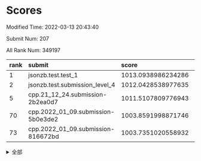 # Scores

Modified Time: 2022-03-13 20:43:40

Submit Num: 207

All Rank Num: 349197

| rank |               submit               |       score        |       sigma        | pk_num |
| :--- | :--------------------------------- | :----------------- | :----------------- | :----- |
| 1    | jsonzb.test.test_1                 | 1013.0938986234286 | 0.799212330174682  | 6746   |
| 2    | jsonzb.test.submission_level_4     | 1012.0428538977635 | 0.7996418871926105 | 6748   |
| 5    | cpp.21_12_24.submission-2b2ea0d7   | 1011.5107809776943 | 0.787693781841853  | 6755   |
| 70   | cpp.2022_01_09.submission-5b0e3de2 | 1003.8591998871746 | 0.722814032746081  | 6748   |
| 73   | cpp.2022_01_09.submission-816672bd | 1003.7351020558932 | 0.7062474802350255 | 6751   |


<details>
<summary>全部</summary>

| rank |                 submit                 |       score        |       sigma        | pk_num |
| :--- | :------------------------------------- | :----------------- | :----------------- | :----- |
| 1    | jsonzb.test.test_1                     | 1013.0938986234286 | 0.799212330174682  | 6746   |
| 2    | jsonzb.test.submission_level_4         | 1012.0428538977635 | 0.7996418871926105 | 6748   |
| 3    | gobigger.level_3.submission_level_3_36 | 1011.6764200377747 | 0.7796756131132052 | 6744   |
| 4    | gobigger.level_3.submission_level_3_34 | 1011.5359964552699 | 0.776128003564219  | 6751   |
| 5    | cpp.21_12_24.submission-2b2ea0d7       | 1011.5107809776943 | 0.787693781841853  | 6755   |
| 6    | gobigger.level_3.submission_level_3_6  | 1011.429439727477  | 0.8120405054900071 | 6751   |
| 7    | gobigger.level_3.submission_level_3_26 | 1011.3448751373064 | 0.7760277839805126 | 6748   |
| 8    | gobigger.level_3.submission_level_3_27 | 1011.0781930233064 | 0.779939748483696  | 6749   |
| 9    | gobigger.level_3.submission_level_3_38 | 1010.8287718519936 | 0.7736938225212329 | 6746   |
| 10   | gobigger.level_3.submission_level_3_9  | 1010.7663483745657 | 0.7905925199209755 | 6749   |
| 11   | gobigger.level_3.submission_level_3_3  | 1010.7495691257457 | 0.7674127166678049 | 6746   |
| 12   | gobigger.level_3.submission_level_3_33 | 1010.7244602216045 | 0.7628029784524787 | 6747   |
| 13   | gobigger.level_3.submission_level_3_11 | 1010.5902689603682 | 0.768775382312463  | 6752   |
| 14   | gobigger.level_3.submission_level_3_19 | 1010.5866108477886 | 0.7608050861158574 | 6751   |
| 15   | gobigger.level_3.submission_level_3_15 | 1010.5857304542114 | 0.7700853722012221 | 6749   |
| 16   | gobigger.level_3.submission_level_3_25 | 1010.4654077978842 | 0.7555546680508713 | 6747   |
| 17   | gobigger.level_3.submission_level_3_48 | 1010.4466394212579 | 0.7806938371812305 | 6746   |
| 18   | gobigger.level_3.submission_level_3_13 | 1010.3461494075513 | 0.7640496300776352 | 6748   |
| 19   | gobigger.level_3.submission_level_3_47 | 1010.3103390662266 | 0.7404616920665327 | 6751   |
| 20   | gobigger.level_3.submission_level_3_16 | 1010.285943644713  | 0.7656575116932357 | 6750   |
| 21   | gobigger.level_3.submission_level_3_29 | 1010.2468315696955 | 0.7496445914960517 | 6749   |
| 22   | gobigger.level_3.submission_level_3_12 | 1010.2462376727741 | 0.7725415146075544 | 6746   |
| 23   | gobigger.level_3.submission_level_3_43 | 1010.237485470705  | 0.7594398098762756 | 6742   |
| 24   | gobigger.level_3.submission_level_3_30 | 1010.1683382577694 | 0.7618738905780283 | 6751   |
| 25   | gobigger.level_3.submission_level_3_28 | 1010.105953100974  | 0.7641961296951756 | 6749   |
| 26   | gobigger.level_3.submission_level_3_18 | 1009.9827986968606 | 0.7452196755211508 | 6747   |
| 27   | gobigger.level_3.submission_level_3_20 | 1009.9727277514311 | 0.7547598176320839 | 6754   |
| 28   | gobigger.level_3.submission_level_3_24 | 1009.966400793293  | 0.7440654639466798 | 6749   |
| 29   | gobigger.level_3.submission_level_3_7  | 1009.9453270991721 | 0.7577317948131832 | 6749   |
| 30   | gobigger.level_3.submission_level_3_41 | 1009.9305066965139 | 0.7527301952991993 | 6744   |
| 31   | gobigger.level_3.submission_level_3_35 | 1009.8685425553974 | 0.7572210197628375 | 6747   |
| 32   | gobigger.level_3.submission_level_3_0  | 1009.7896703033113 | 0.7426629084737605 | 6755   |
| 33   | gobigger.level_3.submission_level_3_22 | 1009.6986924016148 | 0.7472317066295734 | 6747   |
| 34   | gobigger.level_3.submission_level_3_2  | 1009.6885296556823 | 0.7424660122344301 | 6742   |
| 35   | gobigger.level_3.submission_level_3_14 | 1009.6795069475088 | 0.7667254823291719 | 6743   |
| 36   | gobigger.level_3.submission_level_3_40 | 1009.6364853285984 | 0.74813334705359   | 6746   |
| 37   | gobigger.level_3.submission_level_3_46 | 1009.6352473399257 | 0.7336170939671149 | 6750   |
| 38   | gobigger.level_3.submission_level_3_37 | 1009.5901494368624 | 0.7719169319875017 | 6744   |
| 39   | gobigger.level_3.submission_level_3_10 | 1009.5589094733629 | 0.7676325133792492 | 6744   |
| 40   | gobigger.level_3.submission_level_3_8  | 1009.519333997339  | 0.7436200902004876 | 6747   |
| 41   | gobigger.level_3.submission_level_3_32 | 1009.4976828767524 | 0.7551813823628835 | 6750   |
| 42   | gobigger.level_3.submission_level_3_49 | 1009.4888453831613 | 0.7566904670001348 | 6751   |
| 43   | gobigger.level_3.submission_level_3_42 | 1009.4143049858376 | 0.7550358279985085 | 6746   |
| 44   | gobigger.level_3.submission_level_3_4  | 1009.4123043384876 | 0.7575425921775889 | 6752   |
| 45   | gobigger.level_3.submission_level_3_39 | 1009.4064799561584 | 0.7561059503980558 | 6737   |
| 46   | gobigger.level_3.submission_level_3_44 | 1009.208066286249  | 0.7598260198106831 | 6744   |
| 47   | gobigger.level_3.submission_level_3_1  | 1009.1592807824186 | 0.7388556435257401 | 6749   |
| 48   | gobigger.level_3.submission_level_3_45 | 1009.1453817188444 | 0.748557527562294  | 6755   |
| 49   | gobigger.level_3.submission_level_3_5  | 1009.0182169038969 | 0.7399096423686188 | 6743   |
| 50   | gobigger.level_3.submission_level_3_17 | 1008.99429867001   | 0.7336795838228355 | 6746   |
| 51   | gobigger.level_3.submission_level_3_31 | 1008.7660289448421 | 0.7474174117532957 | 6746   |
| 52   | gobigger.level_3.submission_level_3_21 | 1008.6210688450184 | 0.7428854741535111 | 6748   |
| 53   | gobigger.level_3.submission_level_3_23 | 1008.4407537044515 | 0.767834742208027  | 6754   |
| 54   | gobigger.level_1.submission_level_1_49 | 1005.2759591143545 | 0.7359464807870316 | 6748   |
| 55   | gobigger.level_1.submission_level_1_36 | 1004.8204528109225 | 0.7204625430869603 | 6748   |
| 56   | gobigger.level_1.submission_level_1_41 | 1004.762819900432  | 0.7212227009330405 | 6750   |
| 57   | gobigger.level_1.submission_level_1_11 | 1004.6909134902729 | 0.7167818522375832 | 6753   |
| 58   | gobigger.level_1.submission_level_1_44 | 1004.4346187098631 | 0.7270400412633508 | 6749   |
| 59   | gobigger.level_1.submission_level_1_28 | 1004.3836782620042 | 0.7164572978492091 | 6746   |
| 60   | gobigger.level_1.submission_level_1_13 | 1004.178020113966  | 0.7272523151849459 | 6750   |
| 61   | gobigger.level_1.submission_level_1_40 | 1004.1713127006411 | 0.7211639299286977 | 6747   |
| 62   | gobigger.level_1.submission_level_1_39 | 1004.1637250655388 | 0.7250992376305556 | 6745   |
| 63   | gobigger.level_1.submission_level_1_26 | 1004.1079341221052 | 0.7137034412162603 | 6747   |
| 64   | gobigger.level_1.submission_level_1_18 | 1004.0726519796051 | 0.7167857040015531 | 6744   |
| 65   | gobigger.level_1.submission_level_1_16 | 1003.9919225546529 | 0.7223467414246142 | 6745   |
| 66   | gobigger.level_1.submission_level_1_48 | 1003.9218381788883 | 0.7128895999624589 | 6749   |
| 67   | gobigger.level_1.submission_level_1_7  | 1003.9103576140269 | 0.714308968331627  | 6749   |
| 68   | gobigger.level_1.submission_level_1_4  | 1003.8762229609198 | 0.7229506522410316 | 6748   |
| 69   | gobigger.level_1.submission_level_1_34 | 1003.8652137298192 | 0.7233476046825291 | 6747   |
| 70   | cpp.2022_01_09.submission-5b0e3de2     | 1003.8591998871746 | 0.722814032746081  | 6748   |
| 71   | gobigger.level_1.submission_level_1_19 | 1003.8320095888178 | 0.7148583021330517 | 6748   |
| 72   | gobigger.level_1.submission_level_1_31 | 1003.7359938656323 | 0.7188496583056039 | 6748   |
| 73   | cpp.2022_01_09.submission-816672bd     | 1003.7351020558932 | 0.7062474802350255 | 6751   |
| 74   | gobigger.level_1.submission_level_1_0  | 1003.680013922062  | 0.7107363347490229 | 6748   |
| 75   | gobigger.level_1.submission_level_1_1  | 1003.6225075472447 | 0.7244727128171479 | 6749   |
| 76   | gobigger.level_1.submission_level_1_12 | 1003.6019416307963 | 0.7234234856083168 | 6746   |
| 77   | gobigger.level_1.submission_level_1_25 | 1003.5996549767356 | 0.725091276799719  | 6748   |
| 78   | gobigger.level_1.submission_level_1_23 | 1003.5220483581429 | 0.7040913413066615 | 6749   |
| 79   | gobigger.level_1.submission_level_1_21 | 1003.4172916620679 | 0.7229686151812744 | 6752   |
| 80   | gobigger.level_1.submission_level_1_47 | 1003.3374571605164 | 0.7071063137344771 | 6742   |
| 81   | gobigger.level_1.submission_level_1_43 | 1003.2277278580547 | 0.7108302005154192 | 6746   |
| 82   | gobigger.level_1.submission_level_1_3  | 1003.2177656493244 | 0.7287252651775348 | 6748   |
| 83   | gobigger.level_1.submission_level_1_17 | 1003.2010368611806 | 0.7054759718497393 | 6741   |
| 84   | gobigger.level_1.submission_level_1_6  | 1003.174234468861  | 0.722481622925434  | 6752   |
| 85   | gobigger.level_1.submission_level_1_8  | 1003.1365820586627 | 0.7217907139436525 | 6748   |
| 86   | gobigger.level_1.submission_level_1_29 | 1003.108933034312  | 0.7216040855214406 | 6746   |
| 87   | gobigger.level_1.submission_level_1_46 | 1003.0296220236081 | 0.7171195673014399 | 6747   |
| 88   | gobigger.level_1.submission_level_1_32 | 1003.0181564289694 | 0.7098253851511827 | 6746   |
| 89   | gobigger.level_1.submission_level_1_2  | 1003.0041976944269 | 0.7080822292161943 | 6745   |
| 90   | gobigger.level_1.submission_level_1_45 | 1002.9235136571334 | 0.7142936705444387 | 6744   |
| 91   | gobigger.level_1.submission_level_1_9  | 1002.8929674687296 | 0.7104661915295171 | 6747   |
| 92   | gobigger.level_1.submission_level_1_30 | 1002.8578417049463 | 0.7084784802987677 | 6748   |
| 93   | gobigger.level_1.submission_level_1_20 | 1002.8303905953555 | 0.7035759912262114 | 6751   |
| 94   | gobigger.level_1.submission_level_1_38 | 1002.7791345925539 | 0.7210382372057796 | 6752   |
| 95   | gobigger.level_1.submission_level_1_33 | 1002.6373091404708 | 0.7056950943109287 | 6747   |
| 96   | gobigger.level_1.submission_level_1_42 | 1002.6078044718051 | 0.7031225629124619 | 6749   |
| 97   | gobigger.level_1.submission_level_1_14 | 1002.5570057527616 | 0.7176381031165884 | 6747   |
| 98   | gobigger.level_1.submission_level_1_5  | 1002.4643121187029 | 0.714148697670682  | 6748   |
| 99   | gobigger.level_1.submission_level_1_15 | 1002.3677732952344 | 0.7177307094523677 | 6750   |
| 100  | gobigger.level_1.submission_level_1_22 | 1002.2245112808445 | 0.7172077352902342 | 6748   |
| 101  | gobigger.level_1.submission_level_1_24 | 1002.1989701902122 | 0.7127456418981358 | 6748   |
| 102  | gobigger.level_1.submission_level_1_35 | 1002.1669875662091 | 0.7241481719388515 | 6746   |
| 103  | gobigger.level_1.submission_level_1_27 | 1002.0827412665276 | 0.7220544512195871 | 6753   |
| 104  | gobigger.level_1.submission_level_1_10 | 1001.9513128052165 | 0.7038879327655072 | 6747   |
| 105  | gobigger.level_1.submission_level_1_37 | 1001.2476628321754 | 0.7102603671354643 | 6747   |
| 106  | gobigger.random.submission_random_45   | 998.2205211850273  | 0.7062458224422038 | 6744   |
| 107  | gobigger.random.submission_random_37   | 997.4073539779317  | 0.711029435797924  | 6749   |
| 108  | gobigger.random.submission_random_39   | 997.192978195172   | 0.7115386084845974 | 6744   |
| 109  | gobigger.random.submission_random_9    | 997.0681299910738  | 0.7121030125087744 | 6748   |
| 110  | gobigger.random.submission_random_18   | 996.7978234223416  | 0.7060850108224477 | 6749   |
| 111  | gobigger.random.submission_random_29   | 996.7072116548893  | 0.7122936922274911 | 6743   |
| 112  | gobigger.random.submission_random_28   | 996.6727878178579  | 0.712082021719547  | 6748   |
| 113  | gobigger.random.submission_random_23   | 996.6609421803448  | 0.7155488073617817 | 6752   |
| 114  | gobigger.random.submission_random_47   | 996.6278852708698  | 0.7039600149149647 | 6750   |
| 115  | gobigger.random.submission_random_43   | 996.5863880429356  | 0.7230243542534389 | 6745   |
| 116  | gobigger.random.submission_random_34   | 996.5841287245751  | 0.7283512749106399 | 6746   |
| 117  | gobigger.random.submission_random_0    | 996.5718714994775  | 0.7067200109123213 | 6744   |
| 118  | gobigger.random.submission_random_14   | 996.5128084180409  | 0.6995653287348325 | 6746   |
| 119  | gobigger.random.submission_random_33   | 996.4795663474886  | 0.7181161764663407 | 6744   |
| 120  | gobigger.random.submission_random_10   | 996.4770496677455  | 0.7134620600561601 | 6752   |
| 121  | gobigger.random.submission_random_32   | 996.3711437533403  | 0.6991907421738284 | 6748   |
| 122  | gobigger.random.submission_random_24   | 996.3369411869389  | 0.7056228302806526 | 6748   |
| 123  | gobigger.random.submission_random_5    | 996.3294112331065  | 0.7076170554380106 | 6750   |
| 124  | gobigger.random.submission_random_19   | 996.3182497444536  | 0.7149791825692103 | 6748   |
| 125  | gobigger.random.submission_random_21   | 996.1950805213193  | 0.7121617367124746 | 6750   |
| 126  | gobigger.random.submission_random_3    | 996.1505921457677  | 0.6994002636979599 | 6747   |
| 127  | gobigger.random.submission_random_36   | 996.0975368762668  | 0.707178895288495  | 6753   |
| 128  | gobigger.random.submission_random_25   | 996.0936491614764  | 0.7078863799713728 | 6757   |
| 129  | gobigger.random.submission_random_49   | 996.0777258130069  | 0.7101112794584814 | 6743   |
| 130  | gobigger.random.submission_random_26   | 996.0453694683631  | 0.7183876094278488 | 6748   |
| 131  | gobigger.random.submission_random_6    | 995.9036092911609  | 0.724545296236503  | 6748   |
| 132  | gobigger.random.submission_random_2    | 995.8459723420008  | 0.7152237600444038 | 6745   |
| 133  | gobigger.random.submission_random_17   | 995.8260648591103  | 0.6949000662965912 | 6747   |
| 134  | gobigger.random.submission_random_12   | 995.763463654308   | 0.7104296746691325 | 6750   |
| 135  | gobigger.random.submission_random_11   | 995.7455591370816  | 0.7155167856817446 | 6750   |
| 136  | gobigger.random.submission_random_30   | 995.7214129698633  | 0.7103622448240157 | 6747   |
| 137  | gobigger.random.submission_random_42   | 995.7138097436949  | 0.6991013094335887 | 6742   |
| 138  | gobigger.random.submission_random_20   | 995.5534593037918  | 0.719680991721837  | 6747   |
| 139  | gobigger.random.submission_random_16   | 995.5505685913703  | 0.7097351963957252 | 6748   |
| 140  | gobigger.random.submission_random_15   | 995.5309088720426  | 0.7172079832275289 | 6745   |
| 141  | gobigger.random.submission_random_40   | 995.4814106585285  | 0.7289186907233879 | 6751   |
| 142  | gobigger.random.submission_random_31   | 995.4512916468518  | 0.7358768227183241 | 6742   |
| 143  | gobigger.random.submission_random_8    | 995.3927898282319  | 0.7261575460987699 | 6752   |
| 144  | gobigger.random.submission_random_1    | 995.3161901406179  | 0.7213158611123689 | 6747   |
| 145  | gobigger.random.submission_random_38   | 995.2686389316274  | 0.7076586067759262 | 6749   |
| 146  | gobigger.random.submission_random_4    | 995.2301898462102  | 0.7318223928733317 | 6753   |
| 147  | gobigger.random.submission_random_44   | 995.0728713390456  | 0.7097697958952998 | 6748   |
| 148  | gobigger.random.submission_random_22   | 995.0716495073385  | 0.7201510087215295 | 6748   |
| 149  | gobigger.random.submission_random_27   | 995.0709031013148  | 0.7173707226833376 | 6750   |
| 150  | gobigger.random.submission_random_13   | 994.9725128601171  | 0.7327294690003194 | 6751   |
| 151  | gobigger.random.submission_random_48   | 994.9466023347625  | 0.7192766906598294 | 6747   |
| 152  | gobigger.random.submission_random_35   | 994.7248550420203  | 0.7114593357007496 | 6745   |
| 153  | gobigger.random.submission_random_46   | 994.6967387062354  | 0.7049657718559483 | 6747   |
| 154  | gobigger.random.submission_random_41   | 994.6779622357436  | 0.7095137187828185 | 6748   |
| 155  | gobigger.random.submission_random_7    | 994.5430313731724  | 0.7079617350926857 | 6746   |
| 156  | gobigger.level_2.submission_level_2_34 | 994.3745770819166  | 0.7378295153674425 | 6743   |
| 157  | gobigger.level_2.submission_level_2_14 | 993.8300280279512  | 0.732721740060035  | 6752   |
| 158  | gobigger.level_2.submission_level_2_48 | 993.6912798941768  | 0.7311975020986675 | 6745   |
| 159  | gobigger.level_2.submission_level_2_46 | 993.4812625942396  | 0.7327545210381323 | 6750   |
| 160  | gobigger.level_2.submission_level_2_11 | 993.4636215706115  | 0.7574863447286478 | 6744   |
| 161  | gobigger.level_2.submission_level_2_15 | 993.3493579130488  | 0.750646264667383  | 6750   |
| 162  | gobigger.level_2.submission_level_2_45 | 993.3390687324813  | 0.7253083443102506 | 6749   |
| 163  | gobigger.level_2.submission_level_2_38 | 993.2782007453197  | 0.74434706739849   | 6744   |
| 164  | gobigger.level_2.submission_level_2_10 | 993.1877933760602  | 0.7476875289815205 | 6745   |
| 165  | gobigger.level_2.submission_level_2_40 | 992.9881852660634  | 0.7377918941995534 | 6746   |
| 166  | gobigger.level_2.submission_level_2_5  | 992.8966911649619  | 0.7317287698036284 | 6747   |
| 167  | gobigger.level_2.submission_level_2_2  | 992.7369543132652  | 0.7374805458469558 | 6747   |
| 168  | gobigger.level_2.submission_level_2_28 | 992.6835801820384  | 0.7359117489298784 | 6746   |
| 169  | gobigger.level_2.submission_level_2_22 | 992.6286964421482  | 0.7427129593356061 | 6755   |
| 170  | gobigger.level_2.submission_level_2_24 | 992.6021045897147  | 0.7567729091455215 | 6752   |
| 171  | gobigger.level_2.submission_level_2_37 | 992.4113286273896  | 0.7395321231008477 | 6748   |
| 172  | gobigger.level_2.submission_level_2_49 | 992.3565101621634  | 0.7544453020963298 | 6750   |
| 173  | gobigger.level_2.submission_level_2_26 | 992.3195911629746  | 0.7331125227725118 | 6747   |
| 174  | gobigger.level_2.submission_level_2_4  | 992.2227193261928  | 0.7359913239082929 | 6748   |
| 175  | gobigger.level_2.submission_level_2_16 | 992.2070244759683  | 0.7437604688178648 | 6745   |
| 176  | gobigger.level_2.submission_level_2_9  | 992.1714250227428  | 0.7390985597220473 | 6747   |
| 177  | gobigger.level_2.submission_level_2_25 | 992.1264118344573  | 0.7474528433050134 | 6751   |
| 178  | gobigger.level_2.submission_level_2_21 | 992.0613988835414  | 0.7579503153107752 | 6746   |
| 179  | gobigger.level_2.submission_level_2_30 | 991.9867970052271  | 0.7476651459558558 | 6749   |
| 180  | gobigger.level_2.submission_level_2_32 | 991.954082795424   | 0.7465297680352961 | 6752   |
| 181  | gobigger.level_2.submission_level_2_33 | 991.9512137727356  | 0.752136048112484  | 6746   |
| 182  | gobigger.level_2.submission_level_2_27 | 991.912091954667   | 0.7570916836055023 | 6744   |
| 183  | gobigger.level_2.submission_level_2_8  | 991.8923716826611  | 0.7535275897407534 | 6754   |
| 184  | gobigger.level_2.submission_level_2_47 | 991.8859756574797  | 0.737806355918116  | 6750   |
| 185  | gobigger.level_2.submission_level_2_3  | 991.8771991826911  | 0.7575989960803399 | 6746   |
| 186  | gobigger.level_2.submission_level_2_35 | 991.853455087605   | 0.7611327219366494 | 6747   |
| 187  | gobigger.level_2.submission_level_2_0  | 991.7639463669962  | 0.7414365291333563 | 6754   |
| 188  | gobigger.level_2.submission_level_2_17 | 991.7206352930342  | 0.7286202962105133 | 6749   |
| 189  | gobigger.level_2.submission_level_2_23 | 991.6014195153268  | 0.7543424745859282 | 6744   |
| 190  | gobigger.level_2.submission_level_2_42 | 991.5897852098668  | 0.7625266240954862 | 6748   |
| 191  | gobigger.level_2.submission_level_2_31 | 991.5572318935814  | 0.7407093154185895 | 6742   |
| 192  | gobigger.level_2.submission_level_2_19 | 991.5412801223223  | 0.7369100303530072 | 6753   |
| 193  | gobigger.level_2.submission_level_2_43 | 991.5383607877179  | 0.760820169174773  | 6749   |
| 194  | gobigger.level_2.submission_level_2_29 | 991.5271118556797  | 0.7574582420829059 | 6744   |
| 195  | gobigger.level_2.submission_level_2_39 | 991.5177567571083  | 0.7517997911471671 | 6748   |
| 196  | gobigger.level_2.submission_level_2_7  | 991.4466317325681  | 0.7560291013747773 | 6747   |
| 197  | gobigger.level_2.submission_level_2_20 | 991.4038152668568  | 0.7626704095441623 | 6746   |
| 198  | gobigger.level_2.submission_level_2_12 | 991.3554608110264  | 0.768095995202552  | 6750   |
| 199  | gobigger.level_2.submission_level_2_6  | 991.3176265892774  | 0.757443833698343  | 6741   |
| 200  | gobigger.level_2.submission_level_2_1  | 991.2829865783091  | 0.7681672471967073 | 6746   |
| 201  | gobigger.level_2.submission_level_2_18 | 991.0166818542253  | 0.7420897887135844 | 6746   |
| 202  | gobigger.level_2.submission_level_2_36 | 990.9839901107932  | 0.7555732032303348 | 6745   |
| 203  | gobigger.level_2.submission_level_2_13 | 990.7680914325942  | 0.7459661743658779 | 6747   |
| 204  | gobigger.level_2.submission_level_2_44 | 990.6563295587803  | 0.7751629716542242 | 6743   |
| 205  | gobigger.level_2.submission_level_2_41 | 990.5948607704905  | 0.761242344941201  | 6749   |
| 206  | gobigger.none.submission_none_1        | 975.9339136017046  | 1.4496949174173406 | 6754   |
| 207  | gobigger.none.submission_none_0        | 975.5711429822056  | 1.5376956688891243 | 6747   |

</details>